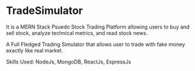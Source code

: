 # TradeSimulator
It is a MERN Stack Psuedo Stock Trading Platform allowing users to buy and sell stock, analyze
technical metrics, and read stock news.

A Full Fledged Trading Simulator that allows user to trade with fake money exactly like real market.

Skills Used: NodeJs, MongoDB, ReactJs, ExpressJs

